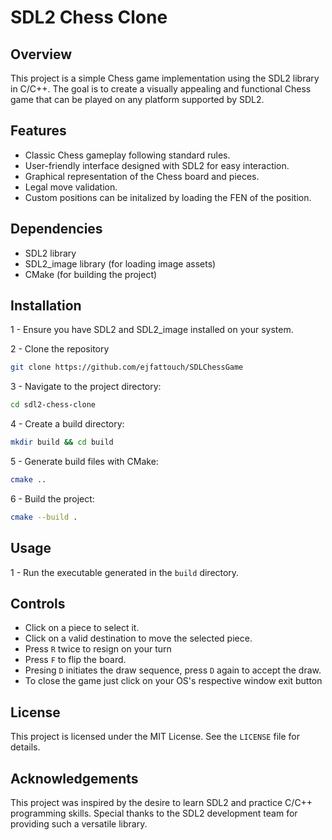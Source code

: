 
# SDL2 Chess Clone

## Overview
This project is a simple Chess game implementation using the SDL2 library in C/C++. The goal is to create a visually appealing and functional Chess game that can be played on any platform supported by SDL2.



## Features

- Classic Chess gameplay following standard rules.
- User-friendly interface designed with SDL2 for easy interaction.
- Graphical representation of the Chess board and pieces.
- Legal move validation.
- Custom positions can be initalized by loading the FEN of the position.


## Dependencies
- SDL2 library
- SDL2_image library (for loading image assets)
- CMake (for building the project)
## Installation

1 - Ensure you have SDL2 and SDL2_image installed on your system.

2 - Clone the repository

```bash
git clone https://github.com/ejfattouch/SDLChessGame
```

3 - Navigate to the project directory: 
```bash
cd sdl2-chess-clone
```

4 - Create a build directory: 
```bash
mkdir build && cd build
```

5 - Generate build files with CMake: 
```bash
cmake ..
```
6 - Build the project: 
```bash
cmake --build .
```    
## Usage

1 - Run the executable generated in the `build` directory.



## Controls

- Click on a piece to select it.
- Click on a valid destination to move the selected piece.
- Press `R` twice to resign on your turn
- Press `F` to flip the board.
- Presing `D` initiates the draw sequence, press `D` again to accept the draw.
- To close the game just click on your OS's respective window exit button
## License

This project is licensed under the MIT License. See the `LICENSE` file for details.


## Acknowledgements

This project was inspired by the desire to learn SDL2 and practice C/C++ programming skills. Special thanks to the SDL2 development team for providing such a versatile library.


